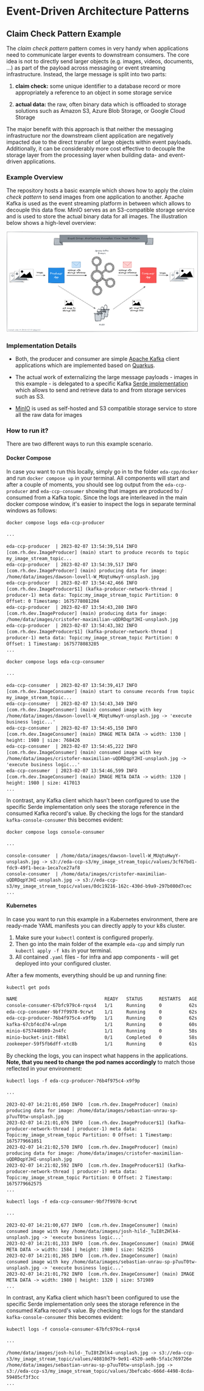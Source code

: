 # Event-Driven Architecture Patterns

## Claim Check Pattern Example

The _claim check pattern_ pattern comes in very handy when applications need to communicate larger events to downstream consumers. The core idea is not to directly send larger objects (e.g. images, videos, documents, ...) as part of the payload across messaging or event streaming infrastructure. Instead, the large message is split into two parts:

1. **claim check:** some unique identifier to a database record or more appropriately a reference to an object in some storage service

2. **actual data:** the raw, often binary data which is offloaded to storage solutions such as Amazon S3, Azure Blob Storage, or Google Cloud Storage

The major benefit with this approach is that neither the messaging infrastructure nor the downstream client application are negatively impacted due to the direct transfer of large objects within event payloads. Additionally, it can be considerably more cost effective to decouple the storage layer from the processing layer when building data- and event-driven applications.

### Example Overview

The repository hosts a basic example which shows how to apply the _claim check pattern_ to send images from one application to another. Apache Kafka is used as the event streaming platform in between which allows to decouple this data flow. MinIO serves as an S3-compatible storage service and is used to store the actual binary data for all images. The illustration below shows a high-level overview:

![eda-ccp-overview.png](docs/eda-ccp-overview.png)

### Implementation Details

* Both, the producer and consumer are simple [Apache Kafka](https://kafka.apache.org) client applications which are implemented based on [Quarkus](https://quarkus.io).

* The actual work of externalizing the large message payloads - images in this example - is delegated to a specific Kafka [Serde implementation](https://github.com/bakdata/kafka-large-message-serde) which allows to send and retrieve data to and from storage services such as S3.

* [MinIO](https://min.io/) is used as self-hosted and S3 compatible storage service to store all the raw data for images

### How to run it?

There are two different ways to run this example scenario.

#### **Docker Compose**

In case you want to run this locally, simply go in to the folder `eda-cpp/docker` and run `docker compose up` in your terminal. All components will start and after a couple of moments, you should see log output from the `eda-ccp-producer` and `eda-ccp-consumer` showing that images are produced to / consumed from a Kafka topic. Since the logs are interleaved in the main docker compose window, it's easier to inspect the logs in separate terminal windows as follows:

`docker compose logs eda-ccp-producer`

```log
...

eda-ccp-producer  | 2023-02-07 13:54:39,514 INFO  [com.rh.dev.ImageProducer] (main) start to produce records to topic my_image_stream_topic...
eda-ccp-producer  | 2023-02-07 13:54:39,517 INFO  [com.rh.dev.ImageProducer] (main) producing data for image: /home/data/images/dawson-lovell-W_MUqtuHwyY-unsplash.jpg
eda-ccp-producer  | 2023-02-07 13:54:42,466 INFO  [com.rh.dev.ImageProducer$1] (kafka-producer-network-thread | producer-1) meta data: Topic:my_image_stream_topic Partition: 0 Offset: 0 Timestamp: 1675778081204
eda-ccp-producer  | 2023-02-07 13:54:43,280 INFO  [com.rh.dev.ImageProducer] (main) producing data for image: /home/data/images/cristofer-maximilian-uQDRDqpYJHI-unsplash.jpg
eda-ccp-producer  | 2023-02-07 13:54:43,382 INFO  [com.rh.dev.ImageProducer$1] (kafka-producer-network-thread | producer-1) meta data: Topic:my_image_stream_topic Partition: 0 Offset: 1 Timestamp: 1675778083285
...
```

`docker compose logs eda-ccp-consumer`

```log
...

eda-ccp-consumer  | 2023-02-07 13:54:39,417 INFO  [com.rh.dev.ImageConsumer] (main) start to consume records from topic my_image_stream_topic...
eda-ccp-consumer  | 2023-02-07 13:54:43,349 INFO  [com.rh.dev.ImageConsumer] (main) consumed image with key /home/data/images/dawson-lovell-W_MUqtuHwyY-unsplash.jpg -> 'execute business logic...'
eda-ccp-consumer  | 2023-02-07 13:54:45,150 INFO  [com.rh.dev.ImageConsumer] (main) IMAGE META DATA -> width: 1330 | height: 1980 | size: 768426
eda-ccp-consumer  | 2023-02-07 13:54:45,222 INFO  [com.rh.dev.ImageConsumer] (main) consumed image with key /home/data/images/cristofer-maximilian-uQDRDqpYJHI-unsplash.jpg -> 'execute business logic...'
eda-ccp-consumer  | 2023-02-07 13:54:46,599 INFO  [com.rh.dev.ImageConsumer] (main) IMAGE META DATA -> width: 1320 | height: 1980 | size: 417013
...
```

In contrast, any Kafka client which hasn't been configured to use the specific Serde implementation only sees the storage reference in the consumed Kafka record's value. By checking the logs for the standard `kafka-console-consumer` this becomes evident:

`docker compose logs console-consumer`

```log
...

console-consumer  | /home/data/images/dawson-lovell-W_MUqtuHwyY-unsplash.jpg -> s3://eda-ccp-s3/my_image_stream_topic/values/3cf67bd1-fdc9-49f1-beca-1eca7ce27af8
console-consumer  | /home/data/images/cristofer-maximilian-uQDRDqpYJHI-unsplash.jpg -> s3://eda-ccp-s3/my_image_stream_topic/values/0dc19216-162c-430d-b9a9-297b080d7cec
...
```


#### **Kubernetes**

In case you want to run this example in a Kubernetes environment, there are ready-made YAML manifests you can directly apply to your k8s cluster.

1. Make sure your `kubectl` context is configured properly. 
2. Then go into the main folder of the example `eda-cpp` and simply run `kubectl apply -f k8s` in your terminal.
3. All contained `.yaml` files - for infra and app components -  will get deployed into your configured cluster.

After a few moments, everything should be up and running fine:

`kubectl get pods`

```bash
NAME                                READY   STATUS      RESTARTS   AGE
console-consumer-67bfc979c4-rqxs4   1/1     Running     0          62s
eda-ccp-consumer-9bf7f9978-9crwt    1/1     Running     0          62s
eda-ccp-producer-76b4f975c4-x9f9p   1/1     Running     0          62s
kafka-67cbf4cd74-wlnpm              1/1     Running     0          60s
minio-6757448989-2n4fc              1/1     Running     0          58s
minio-bucket-init-f8bkl             0/1     Completed   0          58s
zookeeper-59f5fb6dff-xtc8b          1/1     Running     0          61s
```

By checking the logs, you can inspect what happens in the applications. **Note, that you need to change the pod names accordingly** to match those reflected in your environment:

`kubectl logs -f eda-ccp-producer-76b4f975c4-x9f9p`

```log
...

2023-02-07 14:21:01,050 INFO  [com.rh.dev.ImageProducer] (main) producing data for image: /home/data/images/sebastian-unrau-sp-p7uuT0tw-unsplash.jpg
2023-02-07 14:21:01,076 INFO  [com.rh.dev.ImageProducer$1] (kafka-producer-network-thread | producer-1) meta data: Topic:my_image_stream_topic Partition: 0 Offset: 1 Timestamp: 1675779661051
2023-02-07 14:21:02,570 INFO  [com.rh.dev.ImageProducer] (main) producing data for image: /home/data/images/cristofer-maximilian-uQDRDqpYJHI-unsplash.jpg
2023-02-07 14:21:02,592 INFO  [com.rh.dev.ImageProducer$1] (kafka-producer-network-thread | producer-1) meta data: Topic:my_image_stream_topic Partition: 0 Offset: 2 Timestamp: 1675779662575
...
```

`kubectl logs -f eda-ccp-consumer-9bf7f9978-9crwt`

```log
...

2023-02-07 14:21:00,677 INFO  [com.rh.dev.ImageConsumer] (main) consumed image with key /home/data/images/josh-hild-_TuI8tZHlk4-unsplash.jpg -> 'execute business logic...'
2023-02-07 14:21:01,333 INFO  [com.rh.dev.ImageConsumer] (main) IMAGE META DATA -> width: 1584 | height: 1980 | size: 562255
2023-02-07 14:21:01,365 INFO  [com.rh.dev.ImageConsumer] (main) consumed image with key /home/data/images/sebastian-unrau-sp-p7uuT0tw-unsplash.jpg -> 'execute business logic...'
2023-02-07 14:21:01,792 INFO  [com.rh.dev.ImageConsumer] (main) IMAGE META DATA -> width: 1980 | height: 1320 | size: 571989
...
``` 

In contrast, any Kafka client which hasn't been configured to use the specific Serde implementation only sees the storage reference in the consumed Kafka record's value. By checking the logs for the standard `kafka-console-consumer` this becomes evident:

`kubectl logs -f console-consumer-67bfc979c4-rqxs4`

```log
...

/home/data/images/josh-hild-_TuI8tZHlk4-unsplash.jpg -> s3://eda-ccp-s3/my_image_stream_topic/values/40810d79-9e91-4520-ae0b-5fa1c769726e
/home/data/images/sebastian-unrau-sp-p7uuT0tw-unsplash.jpg -> s3://eda-ccp-s3/my_image_stream_topic/values/3befcabc-666d-4498-8cda-59405cf3f3cc
...
```
